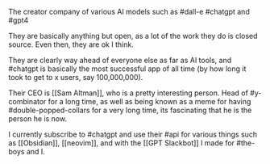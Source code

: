 
The creator company of various AI models such as #dall-e #chatgpt and #gpt4 

They are basically anything but open, as a lot of the work they do is closed source. Even then, they are ok I think.

They are clearly way ahead of everyone else as far as AI tools, and #chatgpt is basically the most successful app of all time (by how long it took to get to x users, say 100,000,000).

Their CEO is [[Sam Altman]], who is a pretty interesting person.  Head of #y-combinator for a long time, as well as being known as a meme for having #double-popped-collars for a very long time, its fascinating that he is the person he is now.

I currently subscribe to #chatgpt and use their #api for various things such as [[Obsidian]], [[neovim]], and with the [[GPT Slackbot]] I made for #the-boys and I.

